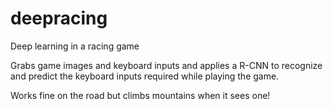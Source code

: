 # deepracing
Deep learning in a racing game

Grabs game images and keyboard inputs and applies a R-CNN to recognize and predict the keyboard inputs required while playing the game. 

Works fine on the road but climbs mountains when it sees one!
